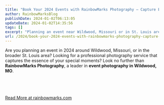 ```yaml
---
title: "Book Your 2024 Events with RainbowMarks Photography – Capture Every Moment!"
author: RainbowMarksBlog
publishDate: 2024-01-02T06:13:05
updateDate: 2024-01-02T14:35:56
tags: []
excerpt: "Planning an event near Wildwood, Missouri or in St. Louis area? Discover RainbowMarks Photography, a top event photography service. Book now at rainbowmarks.com!"
url: /2024/book-your-2024-events-with-rainbowmarks-photography-capture-every-moment  # Use the generated URL with year
---
```

<p>Are you planning an event in 2024 around Wildwood, Missouri, or in the broader St. Louis area? Looking for a professional photography service that captures the essence of your special moments? Look no further than <strong>RainbowMarks Photography</strong>, a leader in <strong>event photography in Wildwood, MO</strong>.</p>  <h2 id="capturing-the-spirit-of-the-midwest">&nbsp;</h2>  <a href="https://rainbowmarks.com/Events/2024/01/BookYour2024Events">Read More at rainbowmarks.com</a>


